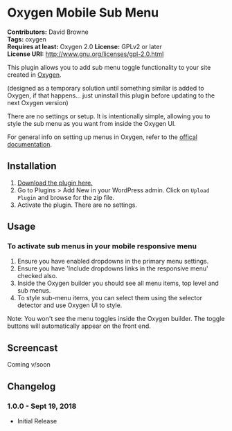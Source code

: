 # Oxygen Mobile Sub Menu #
**Contributors:** David Browne  
**Tags:** oxygen  
**Requires at least:** Oxygen 2.0
**License:** GPLv2 or later  
**License URI:** http://www.gnu.org/licenses/gpl-2.0.html

This plugin allows you to add sub menu toggle functionality to your site created in [Oxygen](http://oxygenbuilder.com/).

(designed as a temporary solution until something similar is added to Oxygen, if that happens... just uninstall this plugin before updating to the next Oxygen version)

There are no settings or setup. It is intentionally simple, allowing you to style the sub menu as you want from inside the Oxygen UI.

For general info on setting up menus in Oxygen, refer to the [offical documentation](https://oxygenbuilder.com/documentation/builder-elements/menu/).
 

## Installation ##

1. [Download the plugin here.](https://github.com/wplit/Oxygen-Mobile-Sub-Menu/archive/master.zip)
2. Go to Plugins > Add New in your WordPress admin. Click on `Upload Plugin` and browse for the zip file.
3. Activate the plugin. There are no settings.

## Usage ##

### To activate sub menus in your mobile responsive menu

1. Ensure you have enabled dropdowns in the primary menu settings.
2. Ensure you have 'Include dropdowns links in the responsive menu' checked also.
3. Inside the Oxygen builder you should see all menu items, top level and sub menus.
4. To style sub-menu items, you can select them using the selector detector and use Oxygen UI to style.

Note: You won't see the menu toggles inside the Oxygen builder. The toggle buttons will automatically appear on the front end.

## Screencast ##

Coming v/soon

## Changelog ##

### 1.0.0 - Sept 19, 2018 ###
* Initial Release

